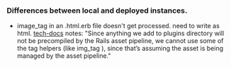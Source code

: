 ### Differences between local and deployed instances.

- image_tag in an .html.erb file doesn't get processed. need to write as html. [tech-docs](https://archivesspace.github.io/tech-docs/customization/theming.html) notes: "Since anything we add to plugins directory will not be precompiled by the Rails asset pipeline, we cannot use some of the tag helpers (like img_tag ), since that’s assuming the asset is being managed by the asset pipeline." 